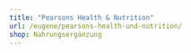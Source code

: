 ```yaml
---
title: "Pearsons Health & Nutrition"
url: /eugene/pearsons-health-und-nutrition/
shop: Nahrungsergänzung
---
```


